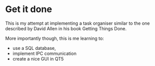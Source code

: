 # Get it done
This is my attempt at implementing a task organiser similar to the one described by David Allen in his book Getting Things Done.

More importantly though, this is me learning to:
* use a SQL database,
* implement IPC communication 
* create a nice GUI in QT5 
